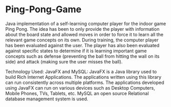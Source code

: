 # Ping-Pong-Game
Java implementation of a self-learning computer player for the indoor game Ping Pong. The idea has been to only provide the player with information about the board state and allowed moves in order to force it to learn all the relevant game concepts on its own. During training, the computer player has been evaluated against the user. The player has also been evaluated against specific states to determine if it is learning important game concepts such as defense (preventing the ball from hitting the wall on its side) and attack (making sure the user misses the ball).

Technology Used: 
JavaFX and MySQL: JavaFX is a Java library used to build Rich Internet Applications. The applications written using this library can run consistently across multiple platforms. The applications developed using JavaFX can run on various devices such as Desktop Computers, Mobile Phones, TVs, Tablets, etc. MySQL an open source Relational database management system is used.
